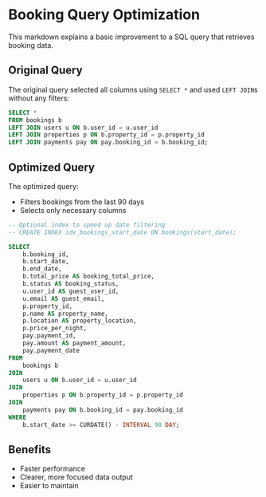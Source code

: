
# Booking Query Optimization

This markdown explains a basic improvement to a SQL query that retrieves booking data.

## Original Query

The original query selected all columns using `SELECT *` and used `LEFT JOIN`s without any filters:

```sql
SELECT *
FROM bookings b
LEFT JOIN users u ON b.user_id = u.user_id
LEFT JOIN properties p ON b.property_id = p.property_id
LEFT JOIN payments pay ON pay.booking_id = b.booking_id;
```

## Optimized Query

The optimized query:

- Filters bookings from the last 90 days
- Selects only necessary columns

```sql
-- Optional index to speed up date filtering
-- CREATE INDEX idx_bookings_start_date ON bookings(start_date);

SELECT
    b.booking_id,
    b.start_date,
    b.end_date,
    b.total_price AS booking_total_price,
    b.status AS booking_status,
    u.user_id AS guest_user_id,
    u.email AS guest_email,
    p.property_id,
    p.name AS property_name,
    p.location AS property_location,
    p.price_per_night,
    pay.payment_id,
    pay.amount AS payment_amount,
    pay.payment_date
FROM
    bookings b
JOIN
    users u ON b.user_id = u.user_id
JOIN
    properties p ON b.property_id = p.property_id
JOIN
    payments pay ON b.booking_id = pay.booking_id
WHERE
    b.start_date >= CURDATE() - INTERVAL 90 DAY;
```

## Benefits

- Faster performance
- Clearer, more focused data output
- Easier to maintain
